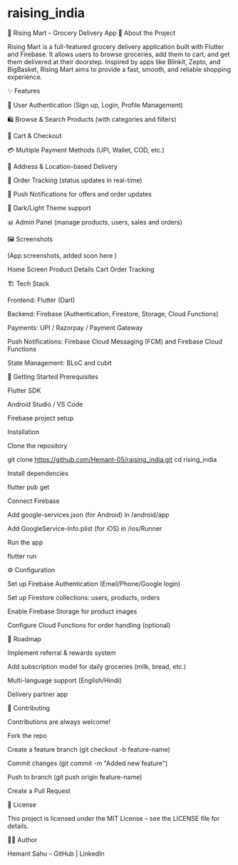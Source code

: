 # raising_india

🛒 Rising Mart – Grocery Delivery App
📖 About the Project

Rising Mart is a full-featured grocery delivery application built with Flutter and Firebase.
It allows users to browse groceries, add them to cart, and get them delivered at their doorstep.
Inspired by apps like Blinkit, Zepto, and BigBasket, Rising Mart aims to provide a fast, smooth, and reliable shopping experience.

✨ Features

👤 User Authentication (Sign up, Login, Profile Management)

🛍 Browse & Search Products (with categories and filters)

🛒 Cart & Checkout

💳 Multiple Payment Methods (UPI, Wallet, COD, etc.)

📍 Address & Location-based Delivery

🚚 Order Tracking (status updates in real-time)

🔔 Push Notifications for offers and order updates

🌙 Dark/Light Theme support

📊 Admin Panel (manage products, users, sales and orders)

🖼 Screenshots

(App screenshots, added soon here )

Home Screen	Product Details	Cart	Order Tracking
	
	
🏗 Tech Stack

Frontend: Flutter (Dart)

Backend: Firebase (Authentication, Firestore, Storage, Cloud Functions)

Payments: UPI / Razorpay / Payment Gateway

Push Notifications: Firebase Cloud Messaging (FCM) and Firebase Cloud Functions

State Management: BLoC and cubit

🚀 Getting Started
Prerequisites

Flutter SDK 

Android Studio / VS Code

Firebase project setup

Installation

Clone the repository

git clone https://github.com/Hemant-05/raising_india.git
cd rising_india


Install dependencies

flutter pub get


Connect Firebase

Add google-services.json (for Android) in /android/app

Add GoogleService-Info.plist (for iOS) in /ios/Runner

Run the app

flutter run

⚙️ Configuration

Set up Firebase Authentication (Email/Phone/Google login)

Set up Firestore collections: users, products, orders

Enable Firebase Storage for product images

Configure Cloud Functions for order handling (optional)

📌 Roadmap

 Implement referral & rewards system

 Add subscription model for daily groceries (milk, bread, etc.)

 Multi-language support (English/Hindi)

 Delivery partner app

🤝 Contributing

Contributions are always welcome!

Fork the repo

Create a feature branch (git checkout -b feature-name)

Commit changes (git commit -m "Added new feature")

Push to branch (git push origin feature-name)

Create a Pull Request

📜 License

This project is licensed under the MIT License – see the LICENSE
 file for details.

👨‍💻 Author

Hemant Sahu – GitHub | LinkedIn